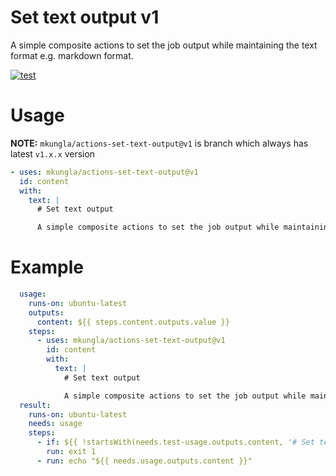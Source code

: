 # Set text output v1

A simple composite actions to set the job output while maintaining the text format e.g. markdown format.

[![test](https://github.com/mkungla/actions-set-text-output/actions/workflows/test.yml/badge.svg)](https://github.com/mkungla/actions-set-text-output/actions/workflows/test.yml)

# Usage

**NOTE:** `mkungla/actions-set-text-output@v1` is branch which always has latest `v1.x.x` version

```yml
- uses: mkungla/actions-set-text-output@v1
  id: content
  with:
    text: |
      # Set text output

      A simple composite actions to set the job output while maintaining the text format e.g. markdown format.
```

# Example

```yml
  usage:
    runs-on: ubuntu-latest
    outputs:
      content: ${{ steps.content.outputs.value }}
    steps:
      - uses: mkungla/actions-set-text-output@v1
        id: content
        with:
          text: |
            # Set text output

            A simple composite actions to set the job output while maintaining the text format e.g. markdown format.
  result:
    runs-on: ubuntu-latest
    needs: usage
    steps:
      - if: ${{ !startsWith(needs.test-usage.outputs.content, '# Set text output') }}
        run: exit 1
      - run: echo "${{ needs.usage.outputs.content }}" 
```